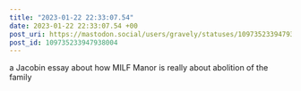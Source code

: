 ```yaml
---
title: "2023-01-22 22:33:07.54"
date: 2023-01-22 22:33:07.54 +00
post_uri: https://mastodon.social/users/gravely/statuses/109735233947938004
post_id: 109735233947938004
---
```

a Jacobin essay about how MILF Manor is really about abolition of the family


